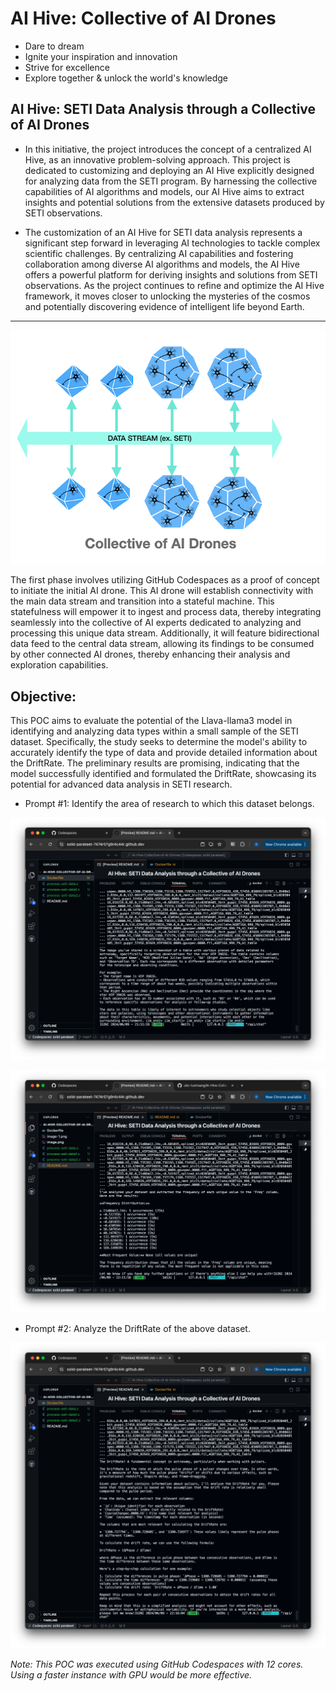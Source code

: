 # AI Hive: Collective of AI Drones

- Dare to dream
- Ignite your inspiration and innovation
- Strive for excellence
- Explore together & unlock the world's knowledge

## AI Hive: SETI Data Analysis through a Collective of AI Drones

- In this initiative, the project introduces the concept of a centralized AI Hive, as an innovative problem-solving approach. This project is dedicated to customizing and deploying an AI Hive explicitly designed for analyzing data from the SETI program. By harnessing the collective capabilities of AI algorithms and models, our AI Hive aims to extract insights and potential solutions from the extensive datasets produced by SETI observations.

- The customization of an AI Hive for SETI data analysis represents a significant step forward in leveraging AI technologies to tackle complex scientific challenges. By centralizing AI capabilities and fostering collaboration among diverse AI algorithms and models, the AI Hive offers a powerful platform for deriving insights and solutions from SETI observations. As the project continues to refine and optimize the AI Hive framework, it moves closer to unlocking the mysteries of the cosmos and potentially discovering evidence of intelligent life beyond Earth.

--------------

![alt text](image-4.png)


The first phase involves utilizing GitHub Codespaces as a proof of concept to initiate the initial AI drone. This AI drone will establish connectivity with the main data stream and transition into a stateful machine. This statefulness will empower it to ingest and process data, thereby integrating seamlessly into the collective of AI experts dedicated to analyzing and processing this unique data stream. Additionally, it will feature bidirectional data feed to the central data stream, allowing its findings to be consumed by other connected AI drones, thereby enhancing their analysis and exploration capabilities.


## Objective:

This POC aims to evaluate the potential of the Llava-llama3 model in identifying and analyzing data types within a small sample of the SETI dataset. Specifically, the study seeks to determine the model's ability to accurately identify the type of data and provide detailed information about the DriftRate. The preliminary results are promising, indicating that the model successfully identified and formulated the DriftRate, showcasing its potential for advanced data analysis in SETI research.

- Prompt #1: Identify the area of research to which this dataset belongs. 

![alt text](image.png)

![alt text](image-2.png)


- Prompt #2: Analyze the DriftRate of the above dataset.

![alt text](image-1.png)


_Note: This POC was executed using GitHub Codespaces with 12 cores. Using a faster instance with GPU would be more effective._
